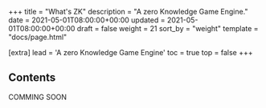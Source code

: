 +++
title = "What's ZK"
description = "A zero Knowledge Game Engine."
date = 2021-05-01T08:00:00+00:00
updated = 2021-05-01T08:00:00+00:00
draft = false
weight = 21
sort_by = "weight"
template = "docs/page.html"

[extra]
lead = 'A zero Knowledge Game Engine'
toc = true
top = false
+++

## Contents
COMMING SOON

